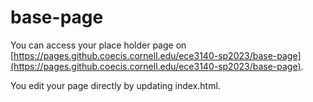 # base-page

You can access your place holder page on [https://pages.github.coecis.cornell.edu/ece3140-sp2023/base-page](https://pages.github.coecis.cornell.edu/ece3140-sp2023/base-page).

You edit your page directly by updating index.html.
